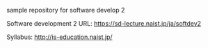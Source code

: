 sample repository for software develop 2

Software development 2 URL:
https://sd-lecture.naist.jp/ja/softdev2

Syllabus:
http://is-education.naist.jp/
